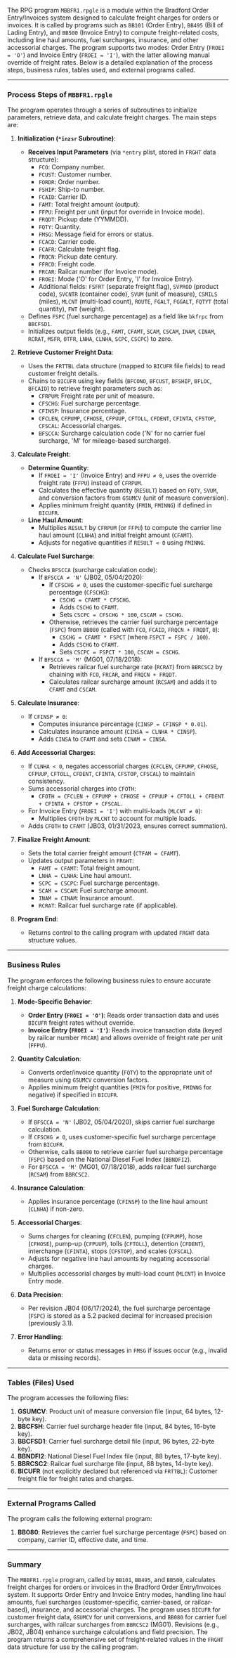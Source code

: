 The RPG program `MBBFR1.rpgle` is a module within the Bradford Order Entry/Invoices system designed to calculate freight charges for orders or invoices. It is called by programs such as `BB101` (Order Entry), `BB495` (Bill of Lading Entry), and `BB500` (Invoice Entry) to compute freight-related costs, including line haul amounts, fuel surcharges, insurance, and other accessorial charges. The program supports two modes: Order Entry (`FROEI = 'O'`) and Invoice Entry (`FROEI = 'I'`), with the latter allowing manual override of freight rates. Below is a detailed explanation of the process steps, business rules, tables used, and external programs called.

---

### Process Steps of `MBBFR1.rpgle`

The program operates through a series of subroutines to initialize parameters, retrieve data, and calculate freight charges. The main steps are:

1. **Initialization (`*inzsr` Subroutine)**:
   - **Receives Input Parameters** (via `*entry` plist, stored in `FRGHT` data structure):
     - `FCO`: Company number.
     - `FCUST`: Customer number.
     - `FORDR`: Order number.
     - `FSHIP`: Ship-to number.
     - `FCAID`: Carrier ID.
     - `FAMT`: Total freight amount (output).
     - `FFPU`: Freight per unit (input for override in Invoice mode).
     - `FRQDT`: Pickup date (YYMMDD).
     - `FQTY`: Quantity.
     - `FMSG`: Message field for errors or status.
     - `FCACD`: Carrier code.
     - `FCAFR`: Calculate freight flag.
     - `FRQCN`: Pickup date century.
     - `FFRCD`: Freight code.
     - `FRCAR`: Railcar number (for Invoice mode).
     - `FROEI`: Mode ('O' for Order Entry, 'I' for Invoice Entry).
     - Additional fields: `FSFRT` (separate freight flag), `SVPROD` (product code), `SVCNTR` (container code), `SVUM` (unit of measure), `CSMILS` (miles), `MLCNT` (multi-load count), `ROUTE`, `FGALT`, `FGGALT`, `FQTYT` (total quantity), `FWT` (weight).
   - Defines `FSPC` (fuel surcharge percentage) as a field like `bkfrpc` from `BBCFSD1`.
   - Initializes output fields (e.g., `FAMT`, `CFAMT`, `SCAM`, `CSCAM`, `INAM`, `CINAM`, `RCRAT`, `MSFR`, `OTFR`, `LNHA`, `CLNHA`, `SCPC`, `CSCPC`) to zero.

2. **Retrieve Customer Freight Data**:
   - Uses the `FRTTBL` data structure (mapped to `BICUFR` file fields) to read customer freight details.
   - Chains to `BICUFR` using key fields (`BFCONO`, `BFCUST`, `BFSHIP`, `BFLOC`, `BFCAID`) to retrieve freight parameters such as:
     - `CFRPUM`: Freight rate per unit of measure.
     - `CFSCHG`: Fuel surcharge percentage.
     - `CFINSP`: Insurance percentage.
     - `CFCLEN`, `CFPUMP`, `CFHOSE`, `CFPUUP`, `CFTOLL`, `CFDENT`, `CFINTA`, `CFSTOP`, `CFSCAL`: Accessorial charges.
     - `BFSCCA`: Surcharge calculation code ('N' for no carrier fuel surcharge, 'M' for mileage-based surcharge).

3. **Calculate Freight**:
   - **Determine Quantity**:
     - If `FROEI = 'I'` (Invoice Entry) and `FFPU ≠ 0`, uses the override freight rate (`FFPU`) instead of `CFRPUM`.
     - Calculates the effective quantity (`RESULT`) based on `FQTY`, `SVUM`, and conversion factors from `GSUMCV` (unit of measure conversion).
     - Applies minimum freight quantity (`FMIN`, `FMINNG`) if defined in `BICUFR`.
   - **Line Haul Amount**:
     - Multiplies `RESULT` by `CFRPUM` (or `FFPU`) to compute the carrier line haul amount (`CLNHA`) and initial freight amount (`CFAMT`).
     - Adjusts for negative quantities if `RESULT < 0` using `FMINNG`.

4. **Calculate Fuel Surcharge**:
   - Checks `BFSCCA` (surcharge calculation code):
     - If `BFSCCA ≠ 'N'` (JB02, 05/04/2020):
       - If `CFSCHG ≠ 0`, uses the customer-specific fuel surcharge percentage (`CFSCHG`):
         - `CSCHG = CFAMT * CFSCHG`.
         - Adds `CSCHG` to `CFAMT`.
         - Sets `CSCPC = CFSCHG * 100`, `CSCAM = CSCHG`.
       - Otherwise, retrieves the carrier fuel surcharge percentage (`FSPC`) from `BB080` (called with `FCO`, `FCAID`, `FRQCN + FRQDT`, `0`):
         - `CSCHG = CFAMT * FSPCT` (where `FSPCT = FSPC / 100`).
         - Adds `CSCHG` to `CFAMT`.
         - Sets `CSCPC = FSPCT * 100`, `CSCAM = CSCHG`.
     - If `BFSCCA = 'M'` (MG01, 07/18/2018):
       - Retrieves railcar fuel surcharge rate (`RCRAT`) from `BBRCSC2` by chaining with `FCO`, `FRCAR`, and `FRQCN + FRQDT`.
       - Calculates railcar surcharge amount (`RCSAM`) and adds it to `CFAMT` and `CSCAM`.

5. **Calculate Insurance**:
   - If `CFINSP ≠ 0`:
     - Computes insurance percentage (`CINSP = CFINSP * 0.01`).
     - Calculates insurance amount (`CINSA = CLNHA * CINSP`).
     - Adds `CINSA` to `CFAMT` and sets `CINAM = CINSA`.

6. **Add Accessorial Charges**:
   - If `CLNHA < 0`, negates accessorial charges (`CFCLEN`, `CFPUMP`, `CFHOSE`, `CFPUUP`, `CFTOLL`, `CFDENT`, `CFINTA`, `CFSTOP`, `CFSCAL`) to maintain consistency.
   - Sums accessorial charges into `CFOTH`:
     - `CFOTH = CFCLEN + CFPUMP + CFHOSE + CFPUUP + CFTOLL + CFDENT + CFINTA + CFSTOP + CFSCAL`.
   - For Invoice Entry (`FROEI = 'I'`) with multi-loads (`MLCNT ≠ 0`):
     - Multiplies `CFOTH` by `MLCNT` to account for multiple loads.
   - Adds `CFOTH` to `CFAMT` (JB03, 01/31/2023, ensures correct summation).

7. **Finalize Freight Amount**:
   - Sets the total carrier freight amount (`CTFAM = CFAMT`).
   - Updates output parameters in `FRGHT`:
     - `FAMT = CFAMT`: Total freight amount.
     - `LNHA = CLNHA`: Line haul amount.
     - `SCPC = CSCPC`: Fuel surcharge percentage.
     - `SCAM = CSCAM`: Fuel surcharge amount.
     - `INAM = CINAM`: Insurance amount.
     - `RCRAT`: Railcar fuel surcharge rate (if applicable).

8. **Program End**:
   - Returns control to the calling program with updated `FRGHT` data structure values.

---

### Business Rules

The program enforces the following business rules to ensure accurate freight charge calculations:
1. **Mode-Specific Behavior**:
   - **Order Entry (`FROEI = 'O'`)**: Reads order transaction data and uses `BICUFR` freight rates without override.
   - **Invoice Entry (`FROEI = 'I'`)**: Reads invoice transaction data (keyed by railcar number `FRCAR`) and allows override of freight rate per unit (`FFPU`).

2. **Quantity Calculation**:
   - Converts order/invoice quantity (`FQTY`) to the appropriate unit of measure using `GSUMCV` conversion factors.
   - Applies minimum freight quantities (`FMIN` for positive, `FMINNG` for negative) if specified in `BICUFR`.

3. **Fuel Surcharge Calculation**:
   - If `BFSCCA = 'N'` (JB02, 05/04/2020), skips carrier fuel surcharge calculation.
   - If `CFSCHG ≠ 0`, uses customer-specific fuel surcharge percentage from `BICUFR`.
   - Otherwise, calls `BB080` to retrieve carrier fuel surcharge percentage (`FSPC`) based on the National Diesel Fuel Index (`BBNDFI2`).
   - For `BFSCCA = 'M'` (MG01, 07/18/2018), adds railcar fuel surcharge (`RCSAM`) from `BBRCSC2`.

4. **Insurance Calculation**:
   - Applies insurance percentage (`CFINSP`) to the line haul amount (`CLNHA`) if non-zero.

5. **Accessorial Charges**:
   - Sums charges for cleaning (`CFCLEN`), pumping (`CFPUMP`), hose (`CFHOSE`), pump-up (`CFPUUP`), tolls (`CFTOLL`), detention (`CFDENT`), interchange (`CFINTA`), stops (`CFSTOP`), and scales (`CFSCAL`).
   - Adjusts for negative line haul amounts by negating accessorial charges.
   - Multiplies accessorial charges by multi-load count (`MLCNT`) in Invoice Entry mode.

6. **Data Precision**:
   - Per revision JB04 (06/17/2024), the fuel surcharge percentage (`FSPC`) is stored as a 5.2 packed decimal for increased precision (previously 3.1).

7. **Error Handling**:
   - Returns error or status messages in `FMSG` if issues occur (e.g., invalid data or missing records).

---

### Tables (Files) Used

The program accesses the following files:
1. **GSUMCV**: Product unit of measure conversion file (input, 64 bytes, 12-byte key).
2. **BBCFSH**: Carrier fuel surcharge header file (input, 84 bytes, 16-byte key).
3. **BBCFSD1**: Carrier fuel surcharge detail file (input, 96 bytes, 22-byte key).
4. **BBNDFI2**: National Diesel Fuel Index file (input, 88 bytes, 17-byte key).
5. **BBRCSC2**: Railcar fuel surcharge file (input, 88 bytes, 14-byte key).
6. **BICUFR** (not explicitly declared but referenced via `FRTTBL`): Customer freight file for freight rates and charges.

---

### External Programs Called

The program calls the following external program:
1. **BB080**: Retrieves the carrier fuel surcharge percentage (`FSPC`) based on company, carrier ID, effective date, and time.

---

### Summary

The `MBBFR1.rpgle` program, called by `BB101`, `BB495`, and `BB500`, calculates freight charges for orders or invoices in the Bradford Order Entry/Invoices system. It supports Order Entry and Invoice Entry modes, handling line haul amounts, fuel surcharges (customer-specific, carrier-based, or railcar-based), insurance, and accessorial charges. The program uses `BICUFR` for customer freight data, `GSUMCV` for unit conversions, and `BB080` for carrier fuel surcharges, with railcar surcharges from `BBRCSC2` (MG01). Revisions (e.g., JB02, JB04) enhance surcharge calculations and field precision. The program returns a comprehensive set of freight-related values in the `FRGHT` data structure for use by the calling program.